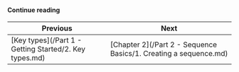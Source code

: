 

#### Continue reading

| Previous | Next |
| --- | --- |
| [Key types](/Part 1 - Getting Started/2. Key types.md) | [Chapter 2](/Part 2 - Sequence Basics/1. Creating a sequence.md) |
